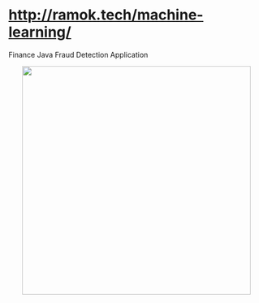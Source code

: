 # http://ramok.tech/machine-learning/


Finance Java Fraud Detection Application

<p align="center">
  <img src="https://i2.wp.com/ramok.tech/wp-content/uploads/2017/09/Untitled.png?zoom=2&resize=825%2C510" width="450"/>
</p>
